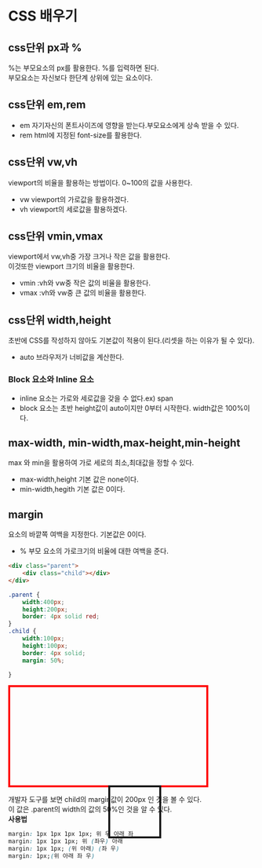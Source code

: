 # CSS 배우기  
## css단위 px과 %  
%는 부모요소의 px를 활용한다. %를 입력하면 된다.  
부모요소는 자신보다 한단계 상위에 있는 요소이다.  
## css단위 em,rem  
 * em  자기자신의 폰트사이즈에 영향을 받는다.부모요소에게 상속 받을 수 있다.
 * rem html에 지정된 font-size를 활용한다.
## css단위 vw,vh  
viewport의 비율을 활용하는 방법이다. 0~100의 값을 사용한다.  
 - vw viewport의 가로값을 활용하겠다.
 - vh viewport의 세로값을 활용하겠다.
## css단위 vmin,vmax  
viewport에서 vw,vh중 가장 크거나 작은 값을 활용한다.  
이것또한 viewport 크기의 비율을 활용한다.  
 * vmin :vh와 vw중 작은 값의 비율을 활용한다.
 * vmax :vh와 vw중 큰 값의 비율을 활용한다.
## css단위 width,height  
초반에 CSS를 작성하지 않아도 기본값이 적용이 된다.(리셋을 하는 이유가 될 수 있다).  
 * auto 브라우저가 너비값을 계산한다.
### Block 요소와 Inline 요소  
 - inline 요소는 가로와 세로값을 갖을 수 없다.ex) span
 - block 요소는 초반 height값이 auto이지만 0부터 시작한다. width값은 100%이다.
## max-width, min-width,max-height,min-height  
max 와 min을 활용하여 가로 세로의 최소,최대값을 정할 수 있다.
 * max-width,height 기본 값은 none이다.
 * min-width,hegith 기본 값은 0이다.
  
## margin  
요소의 바깥쪽 여백을 지정한다. 기본값은 0이다.  
 - % 부모 요소의 가로크기의 비율에 대한 여백을 준다.

```html
<div class="parent">
    <div class="child"></div>
</div>
```

```css
.parent {
    width:400px;
    height:200px;
    border: 4px solid red;
}
.child {
    width:100px;
    height:100px;
    border: 4px solid;
    margin: 50%;

}
```
<style>
.parent {
    width:400px;
    height:200px;
    border: 4px solid red;
    display:block;
}
.child {
    width:100px;
    height:100px;
    border: 4px solid;
    margin: 50%;
    display:block;
    }
</style>
<div class="parent">
    <div class="child"></div>
</div>

개발자 도구를 보면 child의 margin값이 200px 인 것을 볼 수 있다.  
이 값은 .parent의 width의 값의 50%인 것을 알 수 있다.  
**사용법**  
```css
margin: 1px 1px 1px 1px; 위 우 아래 좌
margin: 1px 1px 1px; 위 (좌우) 아래
margin: 1px 1px; (위 아래) (좌 우)
margin: 1px;(위 아래 좌 우)
```  
